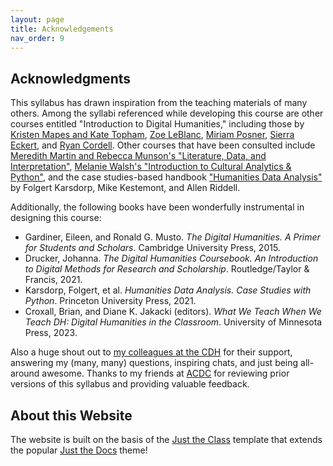 ```yaml
---
layout: page
title: Acknowledgements
nav_order: 9
---
```


## Acknowledgments

This syllabus has drawn inspiration from the teaching materials of many others. Among the syllabi referenced while developing this course are other courses entitled "Introduction to Digital Humanities," including those by [Kristen Mapes and Kate Topham](https://msuintrodhfall2020.hcommons.org/), [Zoe LeBlanc](https://zoeleblanc.com/IntroToDH2020/), [Miriam Posner](https://miriamposner.com/classes/dh201w23/), [Sierra Eckert](https://sceckert.github.io/IntroDHSpring2021/), and [Ryan Cordell](https://f20idh.ryancordell.org/). Other courses that have been consulted include [Meredith Martin and Rebecca Munson's "Literature, Data, and Interpretation"](https://humstudies.princeton.edu/courses/literature-data-and-interpretation/), [Melanie Walsh's "Introduction to Cultural Analytics & Python"](https://melaniewalsh.github.io/Intro-Cultural-Analytics/welcome.html), and the case studies-based handbook ["Humanities Data Analysis"](https://www.humanitiesdataanalysis.org/) by Folgert Karsdorp, Mike Kestemont, and Allen Riddell.

Additionally, the following books have been wonderfully instrumental in designing this course:

- Gardiner, Eileen, and Ronald G. Musto. _The Digital Humanities. A Primer for Students and Scholars_. Cambridge University Press, 2015.
- Drucker, Johanna. _The Digital Humanities Coursebook. An Introduction to Digital Methods for Research and Scholarship_. Routledge/Taylor & Francis, 2021.
- Karsdorp, Folgert, et al. _Humanities Data Analysis. Case Studies with Python_. Princeton University Press, 2021.
- Croxall, Brian, and Diane K. Jakacki (editors). _What We Teach When We Teach DH: Digital Humanities in the Classroom_. University of Minnesota Press, 2023.

Also a huge shout out to [my colleagues at the CDH](https://cdh.princeton.edu/people/staff/) for their support, answering my (many, many) questions, inspiring chats, and just being all-around awesome. Thanks to my friends at [ACDC](https://www.uantwerpen.be/en/research-groups/digitalhumanities/) for reviewing prior versions of this syllabus and providing valuable feedback.

## About this Website

The website is built on the basis of the [Just the Class](https://github.com/kevinlin1/just-the-class) template that extends the popular [Just the Docs](https://github.com/just-the-docs/just-the-docs) theme!